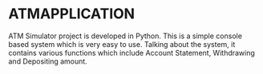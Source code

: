 # ATMAPPLICATION

ATM Simulator project is developed in Python.
This is a simple console based system which is very easy to use. Talking about the system,
it contains various functions which include Account Statement, Withdrawing and Depositing amount.
